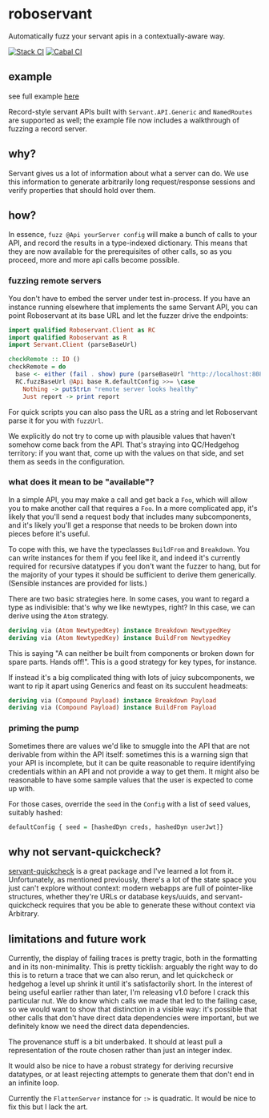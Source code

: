 # roboservant

Automatically fuzz your servant apis in a contextually-aware way.

[![Stack CI](https://github.com/mwotton/roboservant/actions/workflows/ci.yml/badge.svg)](https://github.com/mwotton/roboservant/actions/workflows/ci.yml)
[![Cabal CI](https://github.com/mwotton/roboservant/actions/workflows/cabal.yml/badge.svg)](https://github.com/mwotton/roboservant/actions/workflows/cabal.yml)

## example

see full example [here](EXAMPLE.md)

Record-style servant APIs built with `Servant.API.Generic` and
`NamedRoutes` are supported as well; the example file now includes a
walkthrough of fuzzing a record server.

## why?

Servant gives us a lot of information about what a server can do. We
use this information to generate arbitrarily long request/response
sessions and verify properties that should hold over them.

## how?

In essence, ```fuzz @Api yourServer config``` will make a bunch of
calls to your API, and record the results in a type-indexed
dictionary. This means that they are now available for the
prerequisites of other calls, so as you proceed, more and more api
calls become possible.

### fuzzing remote servers

You don't have to embed the server under test in-process. If you have
an instance running elsewhere that implements the same Servant API, you
can point Roboservant at its base URL and let the fuzzer drive the
endpoints:

``` haskell
import qualified Roboservant.Client as RC
import qualified Roboservant as R
import Servant.Client (parseBaseUrl)

checkRemote :: IO ()
checkRemote = do
  base <- either (fail . show) pure (parseBaseUrl "http://localhost:8080")
  RC.fuzzBaseUrl @Api base R.defaultConfig >>= \case
    Nothing -> putStrLn "remote server looks healthy"
    Just report -> print report
```

For quick scripts you can also pass the URL as a string and let
Roboservant parse it for you with `fuzzUrl`.

We explicitly do not try to come up with plausible values that haven't
somehow come back from the API. That's straying into QC/Hedgehog
territory: if you want that, come up with the values on that side, and
set them as seeds in the configuration.

### what does it mean to be "available"?

In a simple API, you may make a call and get back a `Foo`, which will
allow you to make another call that requires a `Foo`. In a more
complicated app, it's likely that you'll send a request body that
includes many subcomponents, and it's likely you'll get a response
that needs to be broken down into pieces before it's useful.

To cope with this, we have the typeclasses `BuildFrom` and
`Breakdown`. You can write instances for them if you feel like it, and
indeed it's currently required for recursive datatypes if you don't
want the fuzzer to hang, but for the majority of your types it should
be sufficient to derive them generically. (Sensible instances are
provided for lists.)

There are two basic strategies here. In some cases, you want to regard
a type as indivisible: that's why we like newtypes, right? In this
case, we can derive using the `Atom` strategy.

``` haskell
deriving via (Atom NewtypedKey) instance Breakdown NewtypedKey
deriving via (Atom NewtypedKey) instance BuildFrom NewtypedKey
```

This is saying "A can neither be built from components or broken down
for spare parts. Hands off!". This is a good strategy for key types,
for instance.

If instead it's a big complicated thing with lots of juicy
subcomponents, we want to rip it apart using Generics and feast on
its succulent headmeats:

``` haskell
deriving via (Compound Payload) instance Breakdown Payload
deriving via (Compound Payload) instance BuildFrom Payload
```

### priming the pump

Sometimes there are values we'd like to smuggle into the API that are
not derivable from within the API itself: sometimes this is a warning
sign that your API is incomplete, but it can be quite reasonable to
require identifying credentials within an API and not provide a way to
get them. It might also be reasonable to have some sample values that
the user is expected to come up with.

For those cases, override the `seed` in the `Config` with a
list of seed values, suitably hashed:

``` haskell
defaultConfig { seed = [hashedDyn creds, hashedDyn userJwt]}
```

## why not servant-quickcheck?

[servant-quickcheck](https://hackage.haskell.org/package/servant-quickcheck)
is a great package and I've learned a lot from it. Unfortunately, as mentioned previously,
there's a lot of the state space you just can't explore without context: modern webapps are
full of pointer-like structures, whether they're URLs or database
keys/uuids, and servant-quickcheck requires that you be able to generate
these without context via Arbitrary.

## limitations and future work

Currently, the display of failing traces is pretty tragic, both in the
formatting and in its non-minimality. This is pretty ticklish:
arguably the right way to do this is to return a trace that we can
also rerun, and let quickcheck or hedgehog a level up shrink it until
it's satisfactorily short. In the interest of being useful earlier
rather than later, I'm releasing v1.0 before I crack this particular
nut. We do know which calls we made that led to the failing case, so
we would want to show that distinction in a visible way: it's possible
that other calls that don't have direct data dependencies were
important, but we definitely know we need the direct data dependencies.

The provenance stuff is a bit underbaked. It should at least pull a
representation of the route chosen rather than just an integer index.

It would also be nice to have a robust strategy for deriving recursive
datatypes, or at least rejecting attempts to generate them that don't
end in an infinite loop.

Currently the `FlattenServer` instance for `:>` is quadratic. It would
be nice to fix this but I lack the art.
